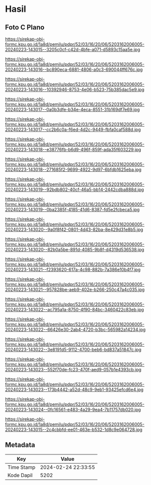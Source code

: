 # Hasil

## Foto C Plano

https://sirekap-obj-formc.kpu.go.id/1a8d/pemilu/pdpr/52/03/16/20/06/5203162006005-20240223-143015--3205c0cf-c42d-4bfe-a071-d5893c15aa5e.jpg

https://sirekap-obj-formc.kpu.go.id/1a8d/pemilu/pdpr/52/03/16/20/06/5203162006005-20240223-143016--bc890eca-6881-4806-a0c3-690044ff676c.jpg

https://sirekap-obj-formc.kpu.go.id/1a8d/pemilu/pdpr/52/03/16/20/06/5203162006005-20240223-143016--10392946-8753-4e06-b523-75b385dac5e9.jpg

https://sirekap-obj-formc.kpu.go.id/1a8d/pemilu/pdpr/52/03/16/20/06/5203162006005-20240223-143017--0a0b3dfe-b34e-4eca-8551-31b169df7e69.jpg

https://sirekap-obj-formc.kpu.go.id/1a8d/pemilu/pdpr/52/03/16/20/06/5203162006005-20240223-143017--cc2b6c0a-f6ed-4d2c-9449-fbfa0caf588d.jpg

https://sirekap-obj-formc.kpu.go.id/1a8d/pemilu/pdpr/52/03/16/20/06/5203162006005-20240223-143018--e38776fb-b6d9-496f-859f-ada35f603229.jpg

https://sirekap-obj-formc.kpu.go.id/1a8d/pemilu/pdpr/52/03/16/20/06/5203162006005-20240223-143018--271685f2-9699-4922-9d97-6bfdb1625eba.jpg

https://sirekap-obj-formc.kpu.go.id/1a8d/pemilu/pdpr/52/03/16/20/06/5203162006005-20240223-143019--92bdb802-40cf-46a5-bb14-2442cdba888d.jpg

https://sirekap-obj-formc.kpu.go.id/1a8d/pemilu/pdpr/52/03/16/20/06/5203162006005-20240223-143019--0ba2385f-4185-41d6-8387-fd5e2fcbeca5.jpg

https://sirekap-obj-formc.kpu.go.id/1a8d/pemilu/pdpr/52/03/16/20/06/5203162006005-20240223-143020--9a0f8f42-0801-4d43-82ba-8e429d31e8b5.jpg

https://sirekap-obj-formc.kpu.go.id/1a8d/pemilu/pdpr/52/03/16/20/06/5203162006005-20240223-143020--82b0a5be-891d-4085-9b8f-d4319d536538.jpg

https://sirekap-obj-formc.kpu.go.id/1a8d/pemilu/pdpr/52/03/16/20/06/5203162006005-20240223-143021--f2393620-617a-4c98-882b-7a386e10b4f7.jpg

https://sirekap-obj-formc.kpu.go.id/1a8d/pemilu/pdpr/52/03/16/20/06/5203162006005-20240223-143021--957828be-aeb9-402e-b266-250c47a4c035.jpg

https://sirekap-obj-formc.kpu.go.id/1a8d/pemilu/pdpr/52/03/16/20/06/5203162006005-20240223-143022--ac795a1a-8750-4f90-84bc-3460422c83eb.jpg

https://sirekap-obj-formc.kpu.go.id/1a8d/pemilu/pdpr/52/03/16/20/06/5203162006005-20240223-143022--66426e30-2ab4-4720-b3bc-565982a14234.jpg

https://sirekap-obj-formc.kpu.go.id/1a8d/pemilu/pdpr/52/03/16/20/06/5203162006005-20240223-143022--3e8191d5-9112-4700-beb6-bd837a51847c.jpg

https://sirekap-obj-formc.kpu.go.id/1a8d/pemilu/pdpr/52/03/16/20/06/5203162006005-20240223-143023--552f70de-fc23-470f-aed9-057b1e4393cb.jpg

https://sirekap-obj-formc.kpu.go.id/1a8d/pemilu/pdpr/52/03/16/20/06/5203162006005-20240223-143023--173b4442-a52d-48c9-9eb1-93425efcd6e4.jpg

https://sirekap-obj-formc.kpu.go.id/1a8d/pemilu/pdpr/52/03/16/20/06/5203162006005-20240223-143024--0fc16561-e483-4a29-9ea4-7b11757db020.jpg

https://sirekap-obj-formc.kpu.go.id/1a8d/pemilu/pdpr/52/03/16/20/06/5203162006005-20240223-143015--2c4cbbfd-ee01-463e-b532-1d8c9e064728.jpg


## Metadata

| Key        | Value               |
| ---------- | ------------------- |
| Time Stamp | 2024-02-24 22:33:55 |
| Kode Dapil | 5202                |



